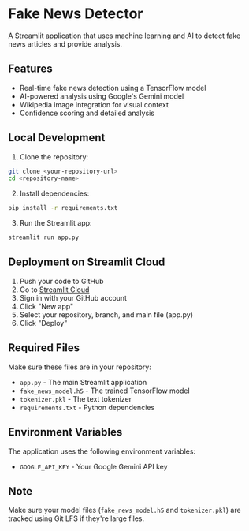 # Fake News Detector

A Streamlit application that uses machine learning and AI to detect fake news articles and provide analysis.

## Features

- Real-time fake news detection using a TensorFlow model
- AI-powered analysis using Google's Gemini model
- Wikipedia image integration for visual context
- Confidence scoring and detailed analysis

## Local Development

1. Clone the repository:
```bash
git clone <your-repository-url>
cd <repository-name>
```

2. Install dependencies:
```bash
pip install -r requirements.txt
```

3. Run the Streamlit app:
```bash
streamlit run app.py
```

## Deployment on Streamlit Cloud

1. Push your code to GitHub
2. Go to [Streamlit Cloud](https://streamlit.io/cloud)
3. Sign in with your GitHub account
4. Click "New app"
5. Select your repository, branch, and main file (app.py)
6. Click "Deploy"

## Required Files

Make sure these files are in your repository:
- `app.py` - The main Streamlit application
- `fake_news_model.h5` - The trained TensorFlow model
- `tokenizer.pkl` - The text tokenizer
- `requirements.txt` - Python dependencies

## Environment Variables

The application uses the following environment variables:
- `GOOGLE_API_KEY` - Your Google Gemini API key

## Note

Make sure your model files (`fake_news_model.h5` and `tokenizer.pkl`) are tracked using Git LFS if they're large files. 